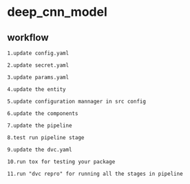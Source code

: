 # deep_cnn_model
## workflow

```
1.update config.yaml
```
```
2.update secret.yaml
```
```
3.update params.yaml
```
```
4.update the entity
```
```
5.update configuration mannager in src config
```
```
6.update the components
```
```
7.update the pipeline
```
```
8.test run pipeline stage
```
```
9.update the dvc.yaml
```
```
10.run tox for testing your package
```
```
11.run "dvc repro" for running all the stages in pipeline
```

